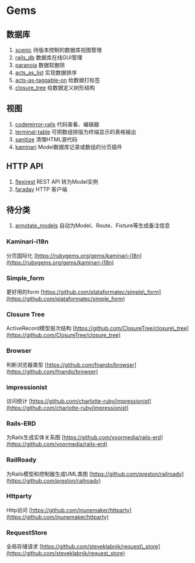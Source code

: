 # Gems

## 数据库

1. [scenic](https://github.com/thoughtbot/scenic) 待版本控制的数据库视图管理 
2. [rails\_db](https://github.com/igorkasyanchuk/rails_db) 数据库在线GUI管理
3. [paranoia](https://github.com/rubysherpas/paranoia/) 数据软删除
4. [acts\_as\_list](https://github.com/swanandp/acts_as_list) 实现数据排序
5. [acts-as-taggable-on](https://github.com/mbleigh/acts-as-taggable-on) 给数据打标签
6. [closure\_tree](https://github.com/ClosureTree/closure_tree) 给数据定义树形结构

## 视图

1. [codemirror-rails](https://github.com/fixlr/codemirror-rails/) 代码查看、编辑器
2. [terminal-table](https://github.com/tj/terminal-table/) 可把数组排版为终端显示的表格输出
3. [sanitize](https://github.com/rgrove/sanitize) 清理HTML源代码
4. [kaminari](https://github.com/kaminari/kaminari) Model数据库记录或数组的分页插件 

## HTTP API

1. [flexirest](https://github.com/flexirest/flexirest/) REST API 转为Model实例
2.  [faraday](https://github.com/lostisland/faraday) HTTP 客户端

## 待分类

1. [annotate\_models](https://github.com/ctran/annotate_models) 自动为Model、Route、Fixture等生成备注信息

### Kaminari-i18n

分页国际化 [https://rubygems.org/gems/kaminari-i18n](https://rubygems.org/gems/kaminari-i18n)

### Simple\_form

更好用的form [https://github.com/plataformatec/simple\_form](https://github.com/plataformatec/simple_form)

### Closure Tree

ActiveRecord模型层次结构 [https://github.com/ClosureTree/closure\_tree](https://github.com/ClosureTree/closure_tree)

### Browser

判断浏览器类型 [https://github.com/fnando/browser](https://github.com/fnando/browser)

### impressionist

访问统计 [https://github.com/charlotte-ruby/impressionist](https://github.com/charlotte-ruby/impressionist)

### Rails-ERD

为Rails生成实体关系图 [https://github.com/voormedia/rails-erd](https://github.com/voormedia/rails-erd)

### RailRoady

为Rails模型和控制器生成UML类图 [https://github.com/preston/railroady](https://github.com/preston/railroady)

### Httparty

Http访问 [https://github.com/jnunemaker/httparty](https://github.com/jnunemaker/httparty)

### RequestStore

全局存储请求 [https://github.com/steveklabnik/request\_store](https://github.com/steveklabnik/request_store)



